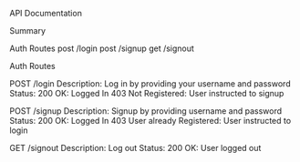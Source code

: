 API Documentation

Summary

Auth Routes
  post /login
  post /signup
  get  /signout


Auth Routes

POST /login
Description: Log in by providing your username and password
Status:
  200 OK: Logged In
  403 Not Registered: User instructed to signup

POST /signup
Description: Signup by providing username and password
Status:
  200 OK: Logged In
  403 User already Registered: User instructed to login

GET /signout
Description: Log out
Status:
  200 OK: User logged out